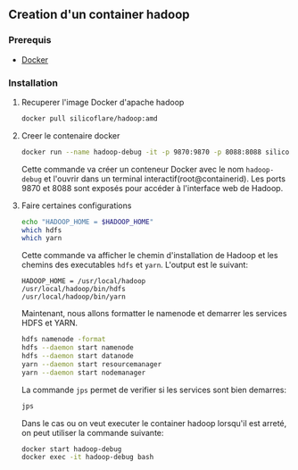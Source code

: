 ## Creation d'un container hadoop
### Prerequis
- [Docker](https://docs.docker.com/get-docker/)
### Installation
1. Recuperer l'image Docker d'apache hadoop

    ```bash
    docker pull silicoflare/hadoop:amd
    ```
2. Creer le contenaire docker
    ```bash
    docker run --name hadoop-debug -it -p 9870:9870 -p 8088:8088 silicoflare/hadoop:amd bash
    ```
    Cette commande va créer un conteneur Docker avec le nom `hadoop-debug` et l'ouvrir dans un terminal interactif(root@containerid). Les ports 9870 et 8088 sont exposés pour accéder à l'interface web de Hadoop.

3. Faire certaines configurations

    ```bash
    echo "HADOOP_HOME = $HADOOP_HOME"
    which hdfs
    which yarn
    ```
   
    Cette commande va afficher le chemin d'installation de Hadoop et les chemins des executables `hdfs` et `yarn`.
    L'output est le suivant:
    ``` 
    HADOOP_HOME = /usr/local/hadoop
    /usr/local/hadoop/bin/hdfs
    /usr/local/hadoop/bin/yarn
    
    ```
    
    Maintenant, nous allons formatter le namenode et demarrer les services HDFS et YARN.
    ```bash
    hdfs namenode -format
    hdfs --daemon start namenode
    hdfs --daemon start datanode 
    yarn --daemon start resourcemanager
    yarn --daemon start nodemanager
    ```
    
    La commande `jps` permet de verifier si les services sont bien demarres:
    ```bash
    jps
    ```
    
    Dans le cas ou on veut executer le container hadoop lorsqu'il est arreté, on peut utiliser la commande suivante:
    ```bash
    docker start hadoop-debug
    docker exec -it hadoop-debug bash 
    ```
